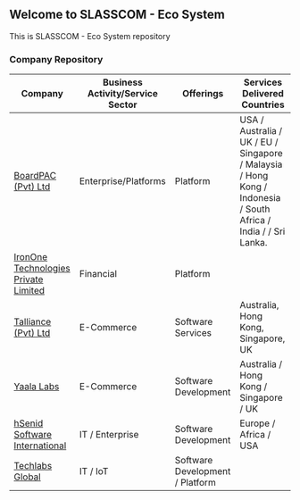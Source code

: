 ## Welcome to SLASSCOM - Eco System

This is SLASSCOM - Eco System repository

<div id="data-table" class="container mb-5">
    <div class="section-title col-lg-8 col-md-10 ml-auto mr-auto">
        <h3 class="mb-4 ">Company Repository</h3>
    </div>
    <div class="col-md-10 ml-auto mr-auto">
        <table id="example" class="table table-striped table-bordered" style="width:100%">
            <thead>
                <tr>
                    <th>Company</th>
                    <th>Business Activity/Service Sector</th>
                    <th>Offerings</th>
                    <th>Services Delivered Countries</th>
                </tr>
            </thead>
            <tbody>
                <tr>
                    <td><a href="https://www.boardpac.co" TARGET="_blank">BoardPAC (Pvt) Ltd</a></td>
                    <td>Enterprise/Platforms</td>
                    <td>Platform</td>
                    <td>USA / Australia / UK / EU / Singapore / Malaysia / Hong Kong / Indonesia / South Africa / India / / Sri Lanka.</td>
                </tr>
                <tr>
                    <td><a href="https://www.irononetech.com/" TARGET="_blank">IronOne Technologies Private Limited</a></td>
                    <td>Financial</td>
                    <td>Platform</td>
                    <td>&nbsp;</td>
                </tr>
                <tr>
                    <td><a href="http://www.talliance.com" TARGET="_blank">Talliance (Pvt) Ltd</a></td>
                    <td>E-Commerce</td>
                    <td>Software Services</td>
                    <td>Australia, Hong Kong, Singapore, UK</td>
                </tr>
                <tr>
                    <td><a href="https://www.yaalalabs.com/" TARGET="_blank">Yaala Labs</a></td>
                    <td>E-Commerce</td>
                    <td>Software Development</td>
                    <td>Australia / Hong Kong / Singapore / UK</td>
                </tr>
                <tr>
                    <td><a href="http://www.hsenidbiz.com" TARGET="_blank">hSenid Software International</a></td>
                    <td>IT / Enterprise</td>
                    <td>Software Development</td>
                    <td>Europe / Africa / USA</td>
                </tr>
                <tr>
                    <td><a href="http://www.techlabs.tech" TARGET="_blank">Techlabs Global</a></td>
                    <td>IT / IoT</td>
                    <td>Software Development / Platform</td>
                    <td>&nbsp;</td>
                </tr>
            </tbody>
        </table>
    </div>
</div>

